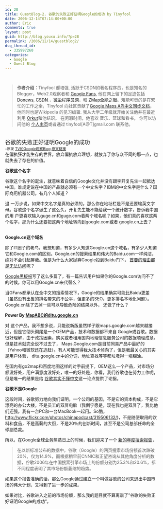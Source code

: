 ```yaml
---
id: 28
title: GuestBlog-2. 谷歌的失败正好证明Google的成功 by Tinyfool
date: 2006-12-14T07:14:00+00:00
author: Eric
comments: true
layout: post
guid: http://blog.youxu.info/?p=28
permalink: /2006/12/14/guestblog2/
dsq_thread_id:
  - 335997260
categories:
  - Google
  - Guest Blog
---
```

<span class="gmail_quote"><br /> </span>

> <span style="font-weight: bold">作者介绍：</span>Tinyfool 郝培强, 活跃于CSDN的著名程序员，也是知名的Blogger，Web2.0观察者和   <a href="http://www.tinydust.net/tinygoogle/" onclick="return top.js.OpenExtLink(window,event,this)" target="_blank">Google Fans</a>, 他在网上留下的足迹包括 <a href="http://blog.donews.com/tinyfool/" onclick="return top.js.OpenExtLink(window,event,this)" target="_blank">Donews</a>, <a href="http://blog.csdn.net/tinydust" onclick="return top.js.OpenExtLink(window,event,this)" target="_blank">CSDN </a>，<a href="http://www.tinydust.net/" onclick="return top.js.OpenExtLink(window,event,this)" target="_blank">微尘程序员网</a>，和    <a href="http://www.zmap.org/" onclick="return top.js.OpenExtLink(window,event,this)" target="_blank">ZMap全能之眼</a>。难能可贵的是在繁忙的工作之余，Tinyfool 向社区贡献了<a href="http://www.zmap.org/doc/maps/documentation/" onclick="return top.js.OpenExtLink(window,event,this)" target="_blank">Google Maps API中文同步文档</a>， 他同时也是Wikipedia 的见习编辑. 我从大学二年级就开始关注他并在最近利用 <a href="http://www.orkut.com/" onclick="return top.js.OpenExtLink(window,event,this)" target="_blank">Orkut</a>和他结识。 在闲暇时间，他喜欢 音乐、篮球和看书， 你可以访问他的  <a href="http://www.tinydust.net/" onclick="return top.js.OpenExtLink(window,event,this)" target="_blank">个人主页</a>或者通过 tinyfool[A@T]gmail.com 联系他。

<span class="q" id="q_10f814e14394b131_1"></span><span style="font-size: 130%"><br /> 谷歌的失败正好证明Google的成功<br /> </span><span style="font-size: 85%">&#8211;原发 <a href="http://www.tinydust.net/tinygoogle/" onclick="return top.js.OpenExtLink(window,event,this)" target="_blank"> TV的Google观察Blog</a> <a href="http://www.tinydust.net/tinygoogle/2006/12/google.html" onclick="return top.js.OpenExtLink(window,event,this)" target="_blank">原文链接</a><br /> </span><span style="font-style: italic"></span><span style="font-style: italic"></span><span style="font-style: italic"></span>在偏执狂才能生存的世界，放弃偏执放弃理想，就放弃了你与众不同的那一点，也就失去了存在的价值。

   <span style="font-weight: bold">谷歌这个名字</span>

谷歌这个名字的诞生，就意味着自信的Google文化并没有跟李开复先生一起抵达中国。谁规定说在中国的产品就必须有一个中文名字？IBM的中文名字是什么？国际商用机器公司，有几个人知道？

退 一万步说，如果中文名字是真的必须的，那么你在地址栏是不是还要输英文字母。谷歌这个名字诞生了这么久，开复先生能不能给我一个统计数字，告诉我中国的用 户更喜欢输入guge.cn和guge.com着两个域名呢？如果，他们真的喜欢这两个名字，那为什么还要把这两个地址转向到google.com或者 google.cn上去？

<span style="font-weight: bold"><br /> Google.cn这个域名</span>

除了IT圈子的老鸟，我想知道，有多少人知道Google.cn这个域名，有多少人知道它和Google.com的区别。Google.cn的搜索结果和伟大的Baidu.com一样纯洁，绝对不会引起屏蔽。但是为什么大家抛弃Google投到Baidu门下，   <a href="http://blog.donews.com/aigaogao/archive/2006/12/12/1095170.aspx" onclick="return top.js.OpenExtLink(window,event,this)" target="_blank">首要的理由都是无法访问</a>呢？

<a href="http://www.googlechinablog.com/" onclick="return top.js.OpenExtLink(window,event,this)" target="_blank">Google黑板报</a>写了这么多篇了，有一篇告诉用户如果你的Google.com访问不了的时候，你可以用Google.cn来代替么？

当GFans都承认在全中文的搜索情况下，Google的结果确实可能比Baidu更差（虽然没有出售的排名带来的不公平，但更多的SEO，更多排名本地化问题）。 Google.cn除了去掉一些可以导致危险的结果以外， 还做了什么？

<span style="font-weight: bold">Power By <a href="http://mapabc%e7%9a%84ditu.google.cn/" onclick="return top.js.OpenExtLink(window,event,this)" target="_blank">MapABC的ditu.google.cn</a></span>

对 这个产品，我不想多说，只能说新版虽然样子跟maps.google.com越来越接近，但是它彻头彻尾是一个OEM产品，技术和数据都不来自 Google或谷歌。数据很好理解，由于政策因素，购买或者租用国内地理信息服务公司的数据顺理成章。但是技术就完全说不过去了， Maps.Google.com是目前同类产品中最好的（Yahoo和微软还在追赶）。有人可能觉得我太技术倾向了，但是我最关心的其实是用户体验， ditu.google.cn中的分词，地址查找等等都垃圾得一塌糊涂。

在国内有go2map和百度地图这样的对手前提下，OEM这么一个产品，对市场分额没好处，用户满意度没好处，唯一的好处是，你看，我们谷歌也在努力工作呢，但是唯一的结果是给  <a href="http://blog.devep.net/virushuo/2006/12/11/post_45.html" onclick="return top.js.OpenExtLink(window,event,this)" target="_blank">谷歌其实不懂中文</a>这一论点提供了论据。

<span style="font-weight: bold">谷歌不是Google</span>

这段时间，谷歌努力地向我们证明，一个公司的基因，不是它的资本构成，不是它漂亮的办公大楼，不是员工的双屏电脑（我倒宁愿是，现在我也是双屏了，我比他们还强，我有一台PC和一台MacBook一起用。So酷，   <a href="http://www.flickr.com/photos/chinapodcast/319506132/" onclick="return top.js.OpenExtLink(window,event,this)" target="_blank">http://www.flickr.com/photos/chinapodcast/319506132/</a>)，不是随便取用的饮料和食品，不是高薪的大厨，不是20％的创新时间，甚至不是公司总部任命的全球副总裁。

所以，在Google全球业务蒸蒸日上的时候，我们迎来了一个   <a href="http://www.donews.com/Content/200612/07ab28546619461fa2a9c80edfd11869.shtm" onclick="return top.js.OpenExtLink(window,event,this)" target="_blank">新的年度搜索报告</a>，

> 在以新标准公布的数据中，谷歌（Google）的网页搜索市场份额首次跌破20%，仅为14.9%，而根据稍早前CNNIC和正望咨询从其他角度分析的数据，谷歌2006年在中国搜索引擎市场上的份额分别为25.3%和20.6%，都不同程度表明了其市场份额萎缩的趋势。

如果这个报告准确的话，那么Google通过建立一个叫做谷歌的公司来退出中国市场的伟大计划，又得到了进一步的成果。

如果对比，谷歌进入之前的市场份额，那么我的题目就不算离谱了&#8221;谷歌的失败正好证明Google的成功&#8221;。